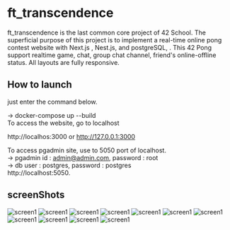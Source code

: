 # ft_transcendence
ft_transcendence is the last common core project of 42 School. The superficial purpose of this project is to implement a real-time online pong contest website with Next.js , Nest.js, and postgreSQL, . This 42 Pong support realtime game, chat, group chat channel, friend's online-offline status. All layouts are fully responsive.
## How to launch
just enter the command below.

-> docker-compose up --build
<br>
To access the website, go to localhost

http://localhos:3000 or http://127.0.0.1:3000
<br>

To access pgadmin site, use to 5050 port of localhost.<br>
-> pgadmin id : admin@admin.com, password : root
<br>
-> db user : postgres, password : postgres
<br>
http://localhost:5050.

## screenShots
![screen1](https://raw.githubusercontent.com/abettach/ft_transcendence/main/ScreenShot/1.png)
![screen1](https://raw.githubusercontent.com/abettach/ft_transcendence/main/ScreenShot/2.png)
![screen1](https://raw.githubusercontent.com/abettach/ft_transcendence/main/ScreenShot/3.png)
![screen1](https://raw.githubusercontent.com/abettach/ft_transcendence/main/ScreenShot/4.png)
![screen1](https://raw.githubusercontent.com/abettach/ft_transcendence/main/ScreenShot/5.png)
![screen1](https://raw.githubusercontent.com/abettach/ft_transcendence/main/ScreenShot/6.png)
![screen1](https://raw.githubusercontent.com/abettach/ft_transcendence/main/ScreenShot/7.png)
![screen1](https://raw.githubusercontent.com/abettach/ft_transcendence/main/ScreenShot/8.png)
![screen1](https://raw.githubusercontent.com/abettach/ft_transcendence/main/ScreenShot/9.png)
![screen1](https://raw.githubusercontent.com/abettach/ft_transcendence/main/ScreenShot/10.png)
![screen1](https://raw.githubusercontent.com/abettach/ft_transcendence/main/ScreenShot/11.png)

